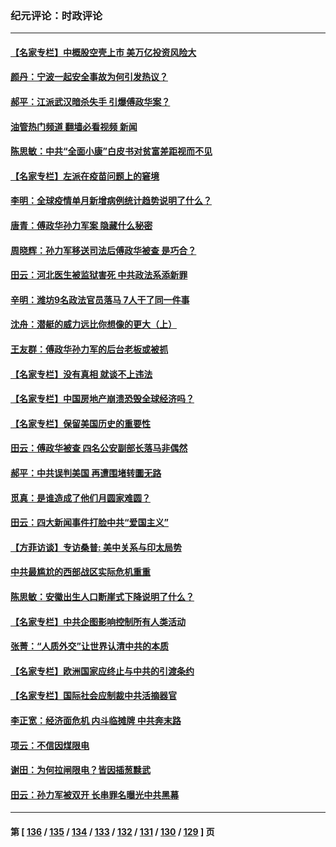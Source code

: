 ### 纪元评论：时政评论
---
#### [【名家专栏】中概股空壳上市 美万亿投资风险大](../../pages/nsc1025/n13278209.md?10050330) 
#### [颜丹：宁波一起安全事故为何引发热议？](../../pages/nsc1025/n13281076.md?10050330) 
#### [郝平：江派武汉暗杀失手 引爆傅政华案？](../../pages/nsc1025/n13280854.md?10050330) 
#### [油管热门频道 翻墙必看视频 新闻](ok?10050330)
#### [陈思敏：中共“全面小康”白皮书对贫富差距视而不见](../../pages/nsc1025/n13280298.md?10050330) 
#### [【名家专栏】左派在疫苗问题上的窘境](../../pages/nsc1025/n13278208.md?10050330) 
#### [李明：全球疫情单月新增病例统计趋势说明了什么？](../../pages/nsc1025/n13278984.md?10050330) 
#### [唐青：傅政华孙力军案 隐藏什么秘密](../../pages/nsc1025/n13278805.md?10050330) 
#### [周晓辉：孙力军移送司法后傅政华被查 是巧合？](../../pages/nsc1025/n13277809.md?10050330) 
#### [田云：河北医生被监狱害死 中共政法系添新罪](../../pages/nsc1025/n13277509.md?10050330) 
#### [辛明：潍坊9名政法官员落马 7人干了同一件事](../../pages/nsc1025/n13277656.md?10050330) 
#### [沈舟：潜艇的威力远比你想像的更大（上）](../../pages/nsc1025/n13277522.md?10050330) 
#### [王友群：傅政华孙力军的后台老板或被抓](../../pages/nsc1025/n13277204.md?10050330) 
#### [【名家专栏】没有真相 就谈不上违法](../../pages/nsc1025/n13276564.md?10050330) 
#### [【名家专栏】中国房地产崩溃恐毁全球经济吗？](../../pages/nsc1025/n13276553.md?10050330) 
#### [【名家专栏】保留美国历史的重要性](../../pages/nsc1025/n13276548.md?10050330) 
#### [田云：傅政华被查 四名公安副部长落马非偶然](../../pages/nsc1025/n13276245.md?10050330) 
#### [郝平：中共误判美国 再遭围堵转圜无路](../../pages/nsc1025/n13276404.md?10050330) 
#### [觅真：是谁造成了他们月圆家难圆？](../../pages/nsc1025/n13275957.md?10050330) 
#### [田云：四大新闻事件打脸中共“爱国主义”](../../pages/nsc1025/n13275538.md?10050330) 
#### [【方菲访谈】专访桑普: 美中关系与印太局势](../../pages/nsc1025/n13275473.md?10050330) 
#### [中共最尴尬的西部战区实际危机重重](../../pages/nsc1025/n13275373.md?10050330) 
#### [陈思敏：安徽出生人口断崖式下降说明了什么？](../../pages/nsc1025/n13275276.md?10050330) 
#### [【名家专栏】中共企图影响控制所有人类活动](../../pages/nsc1025/n13274449.md?10050330) 
#### [张菁：“人质外交”让世界认清中共的本质](../../pages/nsc1025/n13275128.md?10050330) 
#### [【名家专栏】欧洲国家应终止与中共的引渡条约](../../pages/nsc1025/n13274402.md?10050330) 
#### [【名家专栏】国际社会应制裁中共活摘器官](../../pages/nsc1025/n13274393.md?10050330) 
#### [李正宽：经济面危机 内斗临摊牌 中共奔末路](../../pages/nsc1025/n13273766.md?10050330) 
#### [项云：不信因煤限电](../../pages/nsc1025/n13274030.md?10050330) 
#### [谢田：为何拉闸限电？皆因插葱黩武](../../pages/nsc1025/n13273857.md?10050330) 
#### [田云：孙力军被双开 长串罪名曝光中共黑幕](../../pages/nsc1025/n13273129.md?10050330) 

---
#### 第 [ [136](./136.md?10050330) / [135](./135.md?10050330) / [134](./134.md?10050330) / [133](./133.md?10050330) / [132](./132.md?10050330) / [131](./131.md?10050330) / [130](./130.md?10050330) / [129](./129.md?10050330) ] 页
